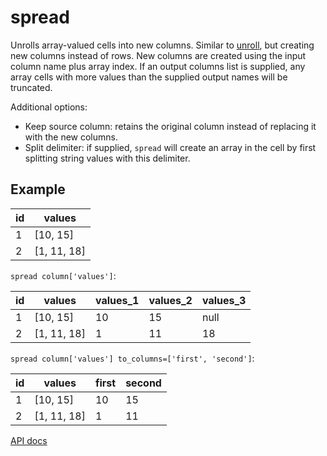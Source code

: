 # spread

Unrolls array-valued cells into new columns. Similar to [unroll](./unroll.md), but creating new columns instead of rows. New columns are created using the input column name plus array index. If an output columns list is supplied, any array cells with more values than the supplied output names will be truncated.

Additional options:

- Keep source column: retains the original column instead of replacing it with the new columns.
- Split delimiter: if supplied, `spread` will create an array in the cell by first splitting string values with this delimiter.

## Example

| id  | values      |
| --- | ----------- |
| 1   | [10, 15]    |
| 2   | [1, 11, 18] |

`spread column['values']`:

| id  | values      | values_1 | values_2 | values_3 |
| --- | ----------- | -------- | -------- | -------- |
| 1   | [10, 15]    | 10       | 15       | null     |
| 2   | [1, 11, 18] | 1        | 11       | 18       |

`spread column['values'] to_columns=['first', 'second']`:

| id  | values      | first | second |
| --- | ----------- | ----- | ------ |
| 1   | [10, 15]    | 10    | 15     |
| 2   | [1, 11, 18] | 1     | 11     |

[API docs](https://github.com/microsoft/datashaper/blob/main/javascript/schema/docs/markdown/schema.spreadargs.md)